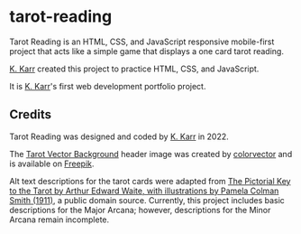 # tarot-reading

Tarot Reading is an HTML, CSS, and JavaScript responsive mobile-first project that acts like a simple game that displays a one card tarot reading.

[K. Karr](https://github.com/kkarrwrites/) created this project to practice HTML, CSS, and JavaScript.

It is [K. Karr](https://github.com/kkarrwrites/)'s first web development portfolio project.

## Credits

Tarot Reading was designed and coded by [K. Karr](https://github.com/kkarrwrites/) in 2022.

The [Tarot Vector Background](https://www.freepik.com/free-vector/hand-drawn-mystical-background_18493566.htm) header image was created by [colorvector](https://www.freepik.com/author/coolvector) and is available on [Freepik](https://www.freepik.com).

Alt text descriptions for the tarot cards were adapted from [The Pictorial Key to the Tarot by Arthur Edward Waite, with illustrations by Pamela Colman Smith (1911)](https://www.sacred-texts.com/tarot/pkt/index.htm), a public domain source. Currently, this project includes basic descriptions for the Major Arcana; however, descriptions for the Minor Arcana remain incomplete.
